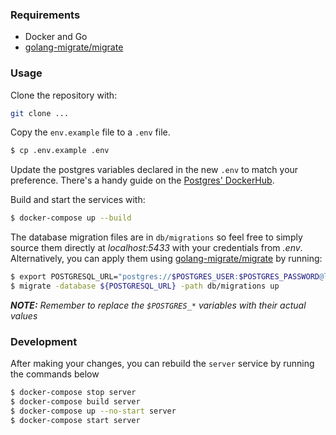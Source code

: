 ### Requirements
* Docker and Go
* [golang-migrate/migrate](https://github.com/golang-migrate/migrate)

### Usage
Clone the repository with:
```bash
git clone ...
```

Copy the `env.example` file to a `.env` file.
```bash
$ cp .env.example .env
```
Update the postgres variables declared in the new `.env` to match your preference.
There's a handy guide on the [Postgres' DockerHub](https://hub.docker.com/_/postgres).

Build and start the services with:
```bash
$ docker-compose up --build
```

The database migration files are in `db/migrations` so feel free to simply source them 
directly at _localhost:5433_ with your credentials from _.env_. 
Alternatively, you can apply them using [golang-migrate/migrate](https://github.com/golang-migrate/migrate) by running:
```bash
$ export POSTGRESQL_URL="postgres://$POSTGRES_USER:$POSTGRES_PASSWORD@localhost:5433/$POSTGRES_DB?sslmode=disable"
$ migrate -database ${POSTGRESQL_URL} -path db/migrations up
```
_**NOTE:** Remember to replace the `$POSTGRES_*` variables with their actual values_

### Development
After making your changes, you can rebuild the `server` service by running the commands below
```bash
$ docker-compose stop server
$ docker-compose build server
$ docker-compose up --no-start server
$ docker-compose start server
```
